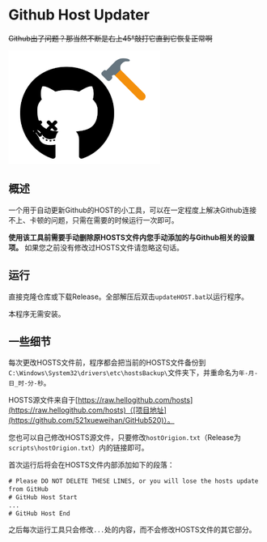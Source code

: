 # Github Host Updater

~~Github出了问题？那当然不断是右上45°敲打它直到它恢复正常啊~~

<img width="300px" src="icon.svg" alt="Icon">

## 概述

一个用于自动更新Github的HOST的小工具，可以在一定程度上解决Github连接不上、卡顿的问题，只需在需要的时候运行一次即可。

**使用该工具前需要手动删除原HOSTS文件内您手动添加的与Github相关的设置项。** 如果您之前没有修改过HOSTS文件请忽略这句话。

## 运行

直接克隆仓库或下载Release。全部解压后双击`updateHOST.bat`以运行程序。

本程序无需安装。

## 一些细节

每次更改HOSTS文件前，程序都会把当前的HOSTS文件备份到`C:\Windows\System32\drivers\etc\hostsBackup\`文件夹下，并重命名为`年-月-日_时-分-秒`。

HOSTS源文件来自于[https://raw.hellogithub.com/hosts](https://raw.hellogithub.com/hosts)（[项目地址](https://github.com/521xueweihan/GitHub520)）。

您也可以自己修改HOSTS源文件，只要修改`hostOrigion.txt`（Release为`scripts\hostOrigion.txt`）内的链接即可。

首次运行后将会在HOSTS文件内部添加如下的段落：

```
# Please DO NOT DELETE THESE LINES, or you will lose the hosts update from GitHub
# GitHub Host Start
...
# GitHub Host End
```

之后每次运行工具只会修改`...`处的内容，而不会修改HOSTS文件的其它部分。
